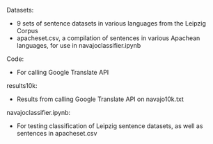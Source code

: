 Datasets:
- 9 sets of sentence datasets in various languages from the Leipzig Corpus
- apacheset.csv, a compilation of sentences in various Apachean languages, for use in navajoclassifier.ipynb

Code:
- For calling Google Translate API

results10k:
- Results from calling Google Translate API on navajo10k.txt

navajoclassifier.ipynb:
- For testing classification of Leipzig sentence datasets, as well as sentences in apacheset.csv
